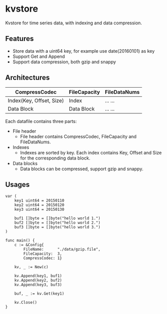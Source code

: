 kvstore
==============
Kvstore for time series data, with indexing and data compression.

Features
---------------
* Store data with a uint64 key, for example use date(20160101) as key
* Support Get and Append
* Support data compression, both gzip and snappy

Architectures
---------------
CompressCodec |	FileCapacity | FileDataNums
-----------------|------|---------
Index(Key, Offset, Size)   | Index	| ... ...
Data Block    | Data Block	| ... ...

Each datafile contains three parts:
* File header
	* File header contains CompressCodec, FileCapacity and FileDataNums.
* Indexes
	* Indexes are sorted by key. Each index contains Key, Offset and Size for the corresponding data block.
* Data blocks
	* Data blocks can be compressed, support gzip and snappy.

Usages
---------------
```
var (
	key1 uint64 = 20150110
	key2 uint64 = 20150120
	key3 uint64 = 20150130

	buf1 []byte = []byte("hello world 1.")
	buf2 []byte = []byte("hello world 2.")
	buf3 []byte = []byte("hello world 3.")
)

func main() {
	c := &Config{
		FileName:      "./data/gzip.file",
		FileCapacity:  3,
		CompressCodec: 1}

	kv, _ := New(c)

	kv.Append(key1, buf1)
	kv.Append(key2, buf2)
	kv.Append(key3, buf3)

	buf, _ := kv.Get(key1)

	kv.Close()
}

```
